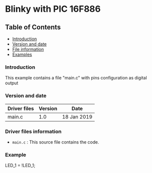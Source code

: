 # Blinky with PIC 16F886

## Table of Contents

- [Introduction](#Introd)
- [Version and date](#Version)
- [File information](#file)
- [Examples](#examples)
 
### Introduction<a name = Introd></a>

This example contains a file "main.c" with pins configuration as digital output

### Version and date<a name = Version></a>

Driver files  | Version | Date
--------------|---------|------------
main.c        |  1.0    | 18 Jan 2019


### Driver files information<a name = file></a>

- `main.c` : This source file contains the code.


### Example<a name = examples></a>


LED_1 = !LED_1; 


